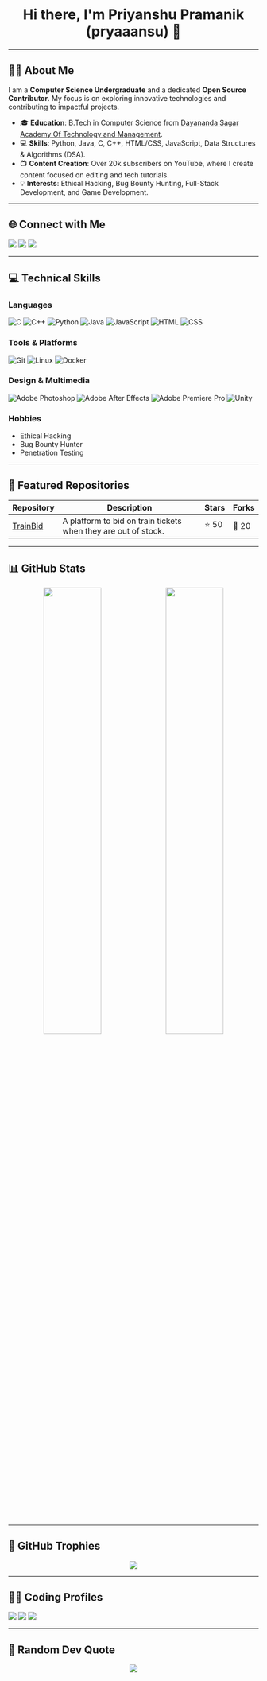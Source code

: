 <h1 align="center">Hi there, I'm Priyanshu Pramanik (pryaaansu) 👋</h1>

---

## 👨‍💻 About Me
I am a **Computer Science Undergraduate** and a dedicated **Open Source Contributor**. My focus is on exploring innovative technologies and contributing to impactful projects.

- 🎓 **Education**: B.Tech in Computer Science from [Dayananda Sagar Academy Of Technology and Management](#).
- 💻 **Skills**: Python, Java, C, C++, HTML/CSS, JavaScript, Data Structures & Algorithms (DSA).
- 📺 **Content Creation**: Over 20k subscribers on YouTube, where I create content focused on editing and tech tutorials.
- 💡 **Interests**: Ethical Hacking, Bug Bounty Hunting, Full-Stack Development, and Game Development.
  
---

## 🌐 Connect with Me
<p align="left">
  <a href="https://www.linkedin.com/in/priyanshu-pramanik-a34872292/" target="_blank"><img src="https://img.shields.io/badge/LinkedIn-%230077B5.svg?style=for-the-badge&logo=linkedin&logoColor=white"/></a>
  <a href="https://youtube.com/channel/PriyanshuPramanik" target="_blank"><img src="https://img.shields.io/badge/YouTube-%23FF0000.svg?style=for-the-badge&logo=youtube&logoColor=white"/></a>
  <a href="https://x.com/pryaaansu" target="_blank"><img src="https://img.shields.io/badge/Twitter-%231DA1F2.svg?style=for-the-badge&logo=twitter&logoColor=white"/></a>
</p>

---

## 💻 Technical Skills

### Languages
![C](https://img.shields.io/badge/C-%2300599C.svg?style=for-the-badge&logo=c&logoColor=white)
![C++](https://img.shields.io/badge/C++-%2300599C.svg?style=for-the-badge&logo=cplusplus&logoColor=white)
![Python](https://img.shields.io/badge/Python-%233776AB.svg?style=for-the-badge&logo=python&logoColor=white)
![Java](https://img.shields.io/badge/Java-%23ED8B00.svg?style=for-the-badge&logo=java&logoColor=white)
![JavaScript](https://img.shields.io/badge/JavaScript-%23F7DF1E.svg?style=for-the-badge&logo=javascript&logoColor=black)
![HTML](https://img.shields.io/badge/HTML-%23E34F26.svg?style=for-the-badge&logo=html5&logoColor=white)
![CSS](https://img.shields.io/badge/CSS-%231572B6.svg?style=for-the-badge&logo=css3&logoColor=white)

### Tools & Platforms
![Git](https://img.shields.io/badge/Git-%23F05032.svg?style=for-the-badge&logo=git&logoColor=white)
![Linux](https://img.shields.io/badge/Linux-%23FCC624.svg?style=for-the-badge&logo=linux&logoColor=black)
![Docker](https://img.shields.io/badge/Docker-%232496ED.svg?style=for-the-badge&logo=docker&logoColor=white)

### Design & Multimedia
![Adobe Photoshop](https://img.shields.io/badge/Adobe%20Photoshop-%2331A8FF.svg?style=for-the-badge&logo=adobe-photoshop&logoColor=white)
![Adobe After Effects](https://img.shields.io/badge/Adobe%20After%20Effects-%23BB007C.svg?style=for-the-badge&logo=adobe-after-effects&logoColor=white)
![Adobe Premiere Pro](https://img.shields.io/badge/Adobe%20Premiere%20Pro-%239999FF.svg?style=for-the-badge&logo=adobe-premiere-pro&logoColor=white)
![Unity](https://img.shields.io/badge/Unity-%23000000.svg?style=for-the-badge&logo=unity&logoColor=white)

### Hobbies
- Ethical Hacking
- Bug Bounty Hunter
- Penetration Testing

---

## 🚀 Featured Repositories

| Repository | Description | Stars | Forks |
|------------|-------------|-------|-------|
| [TrainBid](https://github.com/your-username/TrainBid) | A platform to bid on train tickets when they are out of stock. | ⭐ 50 | 🍴 20 |

---

## 📊 GitHub Stats

<div align="center">
  <img src="https://github-readme-stats.vercel.app/api?username=your-username&show_icons=true&theme=onedark&hide_border=true&count_private=true" width="48%" />
  <img src="https://github-readme-stats.vercel.app/api/top-langs/?username=your-username&layout=compact&theme=onedark&hide_border=true&count_private=true" width="48%" />
</div>

---

## 🏅 GitHub Trophies
<p align="center">
  <img src="https://github-profile-trophy.vercel.app/?username=your-username&theme=onedark&margin-w=15&margin-h=15"/>
</p>

---

## 👨‍🔧 Coding Profiles
<p align="left">
  <a href="https://www.hackerrank.com/your-profile" target="_blank"><img src="https://img.shields.io/badge/HackerRank-%2300EA64.svg?style=for-the-badge&logo=hackerrank&logoColor=white"/></a>
  <a href="https://www.codechef.com/users/your-username" target="_blank"><img src="https://img.shields.io/badge/CodeChef-%235B4638.svg?style=for-the-badge&logo=codechef&logoColor=white"/></a>
  <a href="https://www.leetcode.com/your-username" target="_blank"><img src="https://img.shields.io/badge/LeetCode-%23FFA116.svg?style=for-the-badge&logo=leetcode&logoColor=black"/></a>
</p>

---

## 📜 Random Dev Quote
<p align="center">
  <img src="https://quotes-github-readme.vercel.app/api?type=horizontal&theme=dark"/>
</p>

